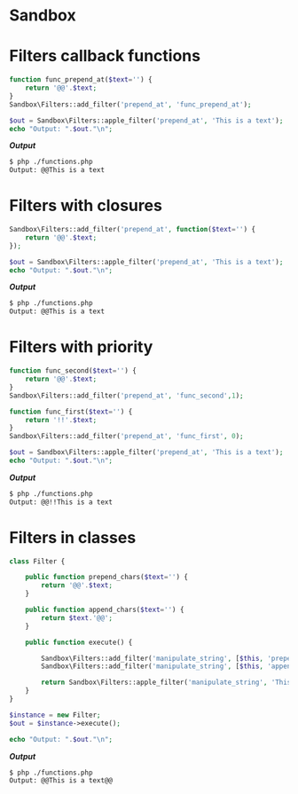 # Sandbox


# Filters callback functions

```php
function func_prepend_at($text='') {
    return '@@'.$text;
}
Sandbox\Filters::add_filter('prepend_at', 'func_prepend_at');

$out = Sandbox\Filters::apple_filter('prepend_at', 'This is a text');
echo "Output: ".$out."\n";
```
***Output***

```bash
$ php ./functions.php
Output: @@This is a text
```

# Filters with closures

```php
Sandbox\Filters::add_filter('prepend_at', function($text='') {
    return '@@'.$text;
});

$out = Sandbox\Filters::apple_filter('prepend_at', 'This is a text');
echo "Output: ".$out."\n";
```

***Output***

```bash
$ php ./functions.php
Output: @@This is a text
```


# Filters with priority

```php
function func_second($text='') {
    return '@@'.$text;
}
Sandbox\Filters::add_filter('prepend_at', 'func_second',1);

function func_first($text='') {
    return '!!'.$text;
}
Sandbox\Filters::add_filter('prepend_at', 'func_first', 0);

$out = Sandbox\Filters::apple_filter('prepend_at', 'This is a text');
echo "Output: ".$out."\n";
```
***Output***

```bash
$ php ./functions.php
Output: @@!!This is a text
```

# Filters in classes

```php
class Filter {

    public function prepend_chars($text='') {
        return '@@'.$text;
    }

    public function append_chars($text='') {
        return $text.'@@';
    }

    public function execute() {

        Sandbox\Filters::add_filter('manipulate_string', [$this, 'prepend_chars']);
        Sandbox\Filters::add_filter('manipulate_string', [$this, 'append_chars']);

        return Sandbox\Filters::apple_filter('manipulate_string', 'This is a text');
    }
}

$instance = new Filter;
$out = $instance->execute();

echo "Output: ".$out."\n";
```
***Output***

```bash
$ php ./functions.php
Output: @@This is a text@@

```